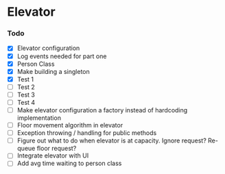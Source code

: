 # Elevator

### Todo

- [x] Elevator configuration
- [x] Log events needed for part one
- [x] Person Class
- [x] Make building a singleton
- [x] Test 1
- [ ] Test 2
- [ ] Test 3
- [ ] Test 4
- [ ] Make elevator configuration a factory instead of hardcoding implementation 
- [ ] Floor movement algorithm in elevator
- [ ] Exception throwing / handling for public methods
- [ ] Figure out what to do when elevator is at capacity.  Ignore request?  Re-queue floor request?
- [ ] Integrate elevator with UI
- [ ] Add avg time waiting to person class
